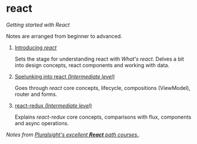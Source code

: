 # react
*Getting started with React*

Notes are arranged from beginner to advanced.

1. [Introducing *react*](./gettingStarted.md)

   Sets the stage for understanding react with *What's react*. Delves a bit
   into design concepts, react components and working with data.

2. [Spelunking into react *(Intermediate level)*](./gettingWarmer.md)

   Goes through *react* core concepts, lifecycle, compositions (ViewModel),
   router and forms.

3. [react-redux *(Intermediate level)*](./gettingWarmer.md)

   Explains *react-redux* core concepts, comparisons with flux, components and async operations.


_Notes from [Pluralsight's excellent __React__ path
courses.](https://app.pluralsight.com/paths/skills/react)._